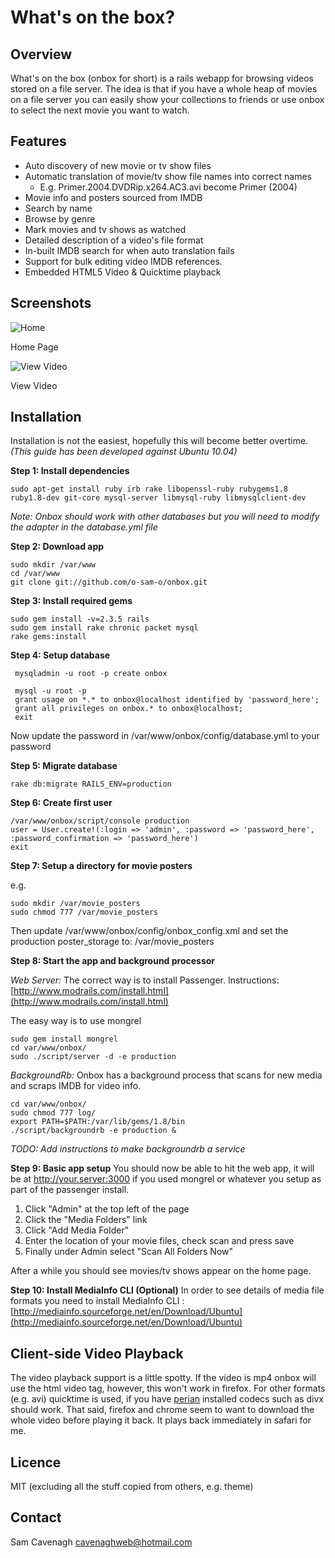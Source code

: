 # What's on the box?

Overview
--------
What's on the box (onbox for short) is a rails webapp for browsing videos stored on a file server.  The idea is that if you have a whole heap of movies on a file server you can easily show your collections to friends or use onbox to select the next movie you want to watch.

Features
--------
 * Auto discovery of new movie or tv show files
 * Automatic translation of movie/tv show file names into correct names
   * E.g. Primer.2004.DVDRip.x264.AC3.avi become Primer (2004)
 * Movie info and posters sourced from IMDB
 * Search by name
 * Browse by genre
 * Mark movies and tv shows as watched
 * Detailed description of a video's file format
 * In-built IMDB search for when auto translation fails
 * Support for bulk editing video IMDB references.
 * Embedded HTML5 Video & Quicktime playback

Screenshots
-----------
![Home](http://farm2.static.flickr.com/1334/4606207320_9fe2dee45f.jpg) 

Home Page

![View Video](http://farm4.static.flickr.com/3372/4605593249_ed5216fa88.jpg)

View Video

Installation
------------
Installation is not the easiest, hopefully this will become better overtime.  _(This guide has been developed against Ubuntu 10.04)_

__Step 1: Install dependencies__

    sudo apt-get install ruby irb rake libopenssl-ruby rubygems1.8 ruby1.8-dev git-core mysql-server libmysql-ruby libmysqlclient-dev
    
_Note: Onbox should work with other databases but you will need to modify the adapter in the database.yml file_ 

__Step 2: Download app__

    sudo mkdir /var/www
    cd /var/www
    git clone git://github.com/o-sam-o/onbox.git

__Step 3: Install required gems__
    
    sudo gem install -v=2.3.5 rails
    sudo gem install rake chronic packet mysql
    rake gems:install

__Step 4: Setup database__

     mysqladmin -u root -p create onbox
     
     mysql -u root -p
     grant usage on *.* to onbox@localhost identified by 'password_here';
     grant all privileges on onbox.* to onbox@localhost;
     exit

Now update the password in /var/www/onbox/config/database.yml to your password

__Step 5: Migrate database__

    rake db:migrate RAILS_ENV=production

__Step 6: Create first user__

    /var/www/onbox/script/console production
    user = User.create!(:login => 'admin', :password => 'password_here', :password_confirmation => 'password_here')
    exit

__Step 7: Setup a directory for movie posters__

e.g.

    sudo mkdir /var/movie_posters
    sudo chmod 777 /var/movie_posters

Then update /var/www/onbox/config/onbox_config.xml 
and set the production poster_storage to:
/var/movie_posters

__Step 8: Start the app and background processor__

_Web Server:_
The correct way is to install Passenger. Instructions: [http://www.modrails.com/install.html](http://www.modrails.com/install.html)

The easy way is to use mongrel
    
    sudo gem install mongrel
    cd var/www/onbox/
    sudo ./script/server -d -e production
    
_BackgroundRb:_
Onbox has a background process that scans for new media and scraps IMDB for video info.  
    
    cd var/www/onbox/
    sudo chmod 777 log/
    export PATH=$PATH:/var/lib/gems/1.8/bin
    ./script/backgroundrb -e production &
    
_TODO: Add instructions to make backgroundrb a service_

__Step 9: Basic app setup__
You should now be able to hit the web app, it will be at http://your.server:3000 if you used mongrel or whatever you setup as part of the passenger install.

 1. Click "Admin" at the top left of the page
 2. Click the "Media Folders" link    
 3. Click "Add Media Folder"
 4. Enter the location of your movie files, check scan and press save
 5. Finally under Admin select "Scan All Folders Now"
 
After a while you should see movies/tv shows appear on the home page.

__Step 10: Install MediaInfo CLI (Optional)__
In order to see details of media file formats you need to install MediaInfo CLI : [http://mediainfo.sourceforge.net/en/Download/Ubuntu](http://mediainfo.sourceforge.net/en/Download/Ubuntu)

Client-side Video Playback
--------------------------
The video playback support is a little spotty. If the video is mp4 onbox will use the html video tag, however, this won't work in firefox.  For other formats (e.g. avi) quicktime is used, if you have [perian](http://perian.org/) installed codecs such as divx should work.  That said, firefox and chrome seem to want to download the whole video before playing it back.  It plays back immediately in safari for me.

Licence
-------
MIT (excluding all the stuff copied from others, e.g. theme)

Contact
-------
Sam Cavenagh [cavenaghweb@hotmail.com](mailto:cavenaghweb@hotmail.com)